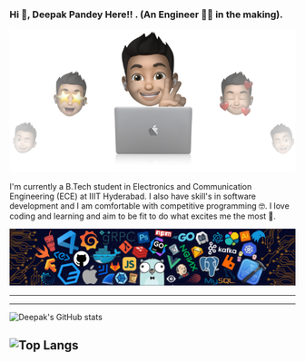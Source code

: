 ### Hi 👋, Deepak Pandey Here!! . (An Engineer 👨‍🎓 in the making).

<p align="center"><img src="https://raw.githubusercontent.com/KevinPatel04/KevinPatel04/master/cover-thompson.png"></p>


I'm currently a B.Tech student in Electronics and Communication Engineering (ECE) at IIIT Hyderabad. I also have skill's in software development and I am comfortable with competitive programming 🤓. I love coding and learning and aim to be fit to do what excites me the most 🚀.

<p align="center"><img src="https://raw.githubusercontent.com/KevinPatel04/KevinPatel04/master/header.png"></p>







--------------------------------------

<!-- 

[![Profile](https://img.shields.io/badge/Website-red.svg?style=for-the-badge&logo=google-chrome&logoColor=white)](https://github.com/BhaskarJoshi-01)
[![LinkedIn](https://img.shields.io/badge/LinkedIn-blue.svg?style=for-the-badge&logo=linkedin)](https://www.linkedin.com/in/bhaskar-joshi-968a591a4/)
[![Facebook](https://img.shields.io/badge/facebook-blue.svg?style=for-the-badge&logo=facebook&logoColor=white)](https://www.facebook.com/bhaskar.joshi.1426/)
[![Instagram](https://img.shields.io/badge/Instagram-red.svg?style=for-the-badge&logo=instagram&logoColor=white)](https://www.instagram.com/joshi_.bhaskar/) -->


--------------------------------------
![Deepak's GitHub stats](https://github-readme-stats.vercel.app/api?username=The-Deepak-Pandey&show_icons=true&theme=radical)

![Top Langs](https://github-readme-stats.vercel.app/api/top-langs/?username=The-Deepak-Pandey)
--------------------------------------
